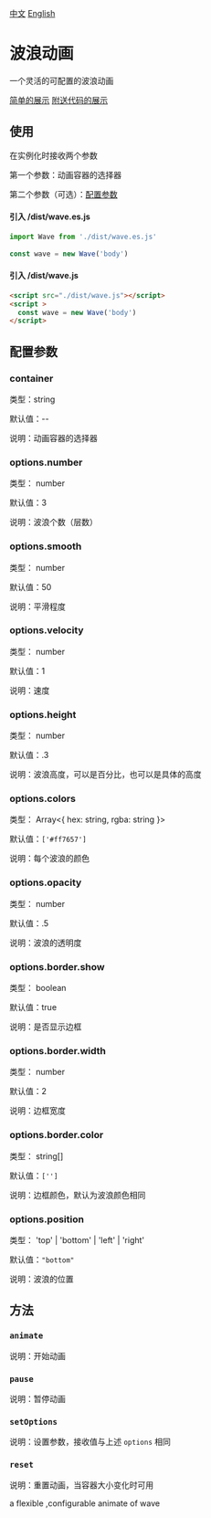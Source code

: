 <a href="https://github.com/QiShaoXuan/wavejs/blob/master/README.md">中文</a>
<a href="https://github.com/QiShaoXuan/wavejs/blob/master/README_en.md">English</a>

# 波浪动画

一个灵活的可配置的波浪动画

<a href="https://qishaoxuan.github.io/wavejs/">简单的展示</a>
<a href="https://qishaoxuan.github.io/css_tricks/notCSS/wave.html">附送代码的展示</a>

## 使用

在实例化时接收两个参数

第一个参数：动画容器的选择器

第二个参数（可选）：[配置参数](#配置参数)

#### 引入 /dist/wave.es.js
```js
import Wave from './dist/wave.es.js'
  
const wave = new Wave('body')
```
#### 引入 /dist/wave.js
```html
<script src="./dist/wave.js"></script>
<script >
  const wave = new Wave('body')
</script>
```

## 配置参数

### container
类型：string

默认值：--

说明：动画容器的选择器

### options.number 
类型： number

默认值：3

说明：波浪个数（层数）
### options.smooth 
类型： number

默认值：50

说明：平滑程度

### options.velocity  
类型： number

默认值：1

说明：速度
### options.height 
类型： number

默认值：.3

说明：波浪高度，可以是百分比，也可以是具体的高度
### options.colors
类型： Array<{ hex: string, rgba: string }> 

默认值：`['#ff7657']`

说明：每个波浪的颜色
### options.opacity 
类型： number 

默认值：.5

说明：波浪的透明度
### options.border.show
类型： boolean

默认值：true

说明：是否显示边框
### options.border.width
类型： number

默认值：2

说明：边框宽度
### options.border.color
类型： string[] 

默认值：`['']`

说明：边框颜色，默认为波浪颜色相同
### options.position
类型： 'top' | 'bottom' | 'left' | 'right' 

默认值：`"bottom"`

说明：波浪的位置

## 方法

### `animate`
说明：开始动画
### `pause`
说明：暂停动画
### `setOptions`
说明：设置参数，接收值与上述 `options` 相同
### `reset`
说明：重置动画，当容器大小变化时可用



a flexible ,configurable animate of wave


